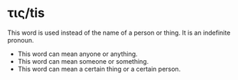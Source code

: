 # τις/tis
This word is used instead of the name of a person or thing. It is an indefinite pronoun.

* This word can mean anyone or anything.
* This word can mean someone or something.
* This word can mean a certain thing or a certain person.

